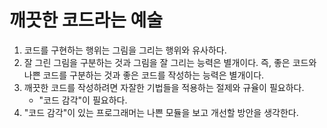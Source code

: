 # 깨끗한 코드라는 예술

1. 코드를 구현하는 행위는 그림을 그리는 행위와 유사하다.
2. 잘 그린 그림을 구분하는 것과 그림을 잘 그리는 능력은 별개이다. 즉, 좋은 코드와 나쁜 코드를 구분하는 것과 좋은 코드를 작성하는 능력은 별개이다.
3. 깨끗한 코드를 작성하려면 자잘한 기법들을 적용하는 절제와 규율이 필요하다.
    - "코드 감각"이 필요하다.
4. "코드 감각"이 있는 프로그래머는 나쁜 모듈을 보고 개선할 방안을 생각한다.